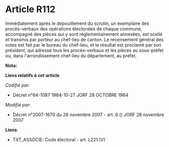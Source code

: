 # Article R112

Immédiatement après le dépouillement du scrutin, un exemplaire des procès-verbaux des opérations électorales de chaque
commune, accompagné des pièces qui y sont réglementairement annexées, est scellé et transmis par porteur au chef-lieu de
canton. Le recensement général des votes est fait par le bureau du chef-lieu, et le résultat est proclamé par son président,
qui adresse tous les procès-verbaux et les pièces au sous-préfet ou, dans l'arrondissement chef-lieu du département, au
préfet.

**Nota:**



**Liens relatifs à cet article**

_Codifié par_:

  - Décret n°64-1087 1964-10-27 JORF 28 OCTOBRE 1964

_Modifié par_:

  - Décret n°2007-1670 du 26 novembre 2007 - art. 6 () JORF 28 novembre 2007

**Liens**:

  - TXT_ASSOCIE: Code électoral - art. L221 (V)
